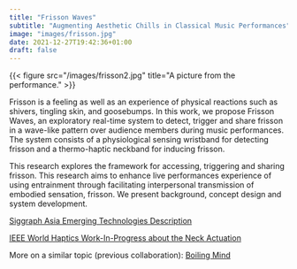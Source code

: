 ```yaml
---
title: "Frisson Waves"
subtitle: "Augmenting Aesthetic Chills in Classical Music Performances"
image: "images/frisson.jpg"
date: 2021-12-27T19:42:36+01:00
draft: false
---
```


{{< figure src="/images/frisson2.jpg" title="A picture from the performance." >}}

Frisson is a feeling as well as an experience of physical reactions such as shivers, tingling skin, and goosebumps. In this work, we propose Frisson Waves, an exploratory real-time system to detect, trigger and share frisson in a wave-like pattern over audience members during music performances. The system consists of a physiological sensing wristband for detecting frisson and a thermo-haptic neckband for inducing frisson.

This research explores the framework for accessing, triggering and sharing frisson. This research aims to enhance live performances experience of using entrainment through facilitating interpersonal transmission of embodied sensation, frisson. We present background, concept design and system development.

[Siggraph Asia Emerging Technologies Description](https://dl.acm.org/doi/pdf/10.1145/3476122.3484847)

[IEEE World Haptics Work-In-Progress about the Neck Actuation](https://ieeexplore.ieee.org/document/9517258)

More on a similar topic (previous collaboration): [Boiling Mind](https://kaikunze.de/post/2020-12-27-boiling-mind/)





